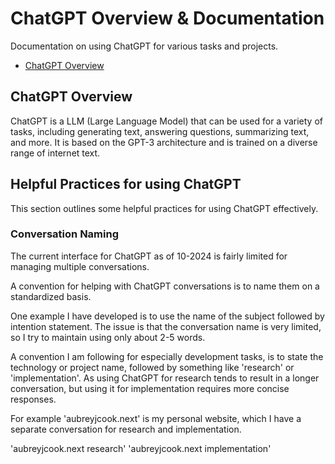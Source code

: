 # ChatGPT Overview & Documentation

Documentation on using ChatGPT for various tasks and projects.

- [ChatGPT Overview](llm/chatgpt/chatgpt-overview.md)

## ChatGPT Overview

ChatGPT is a LLM (Large Language Model) that can be used for a variety of tasks, including generating text, answering questions, summarizing text, and more. It is based on the GPT-3 architecture and is trained on a diverse range of internet text.

## Helpful Practices for using ChatGPT

This section outlines some helpful practices for using ChatGPT effectively.

### Conversation Naming

The current interface for ChatGPT as of 10-2024 is fairly limited for managing multiple conversations.

A convention for helping with ChatGPT conversations is to name them on a standardized basis.

One example I have developed is to use the name of the subject followed by intention statement. The issue is that the conversation name is very limited, so I try to maintain using only about 2-5 words.

A convention I am following for especially development tasks, is to state the technology or project name, followed by something like 'research' or 'implementation'. As using ChatGPT for research tends to result in a longer conversation, but using it for implementation requires more concise responses.

For example 'aubreyjcook.next' is my personal website, which I have a separate conversation for research and implementation.

'aubreyjcook.next research'
'aubreyjcook.next implementation'